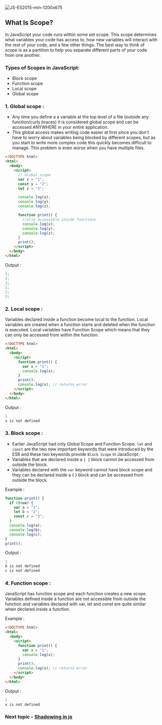 ![JS-ES2015-min-1200x675](https://user-images.githubusercontent.com/100460788/235360531-15c0c5cb-4b7e-4b97-b338-b6998371d44a.png)

## What Is Scope?

In JavaScript your code runs within some set scope. This scope determines what variables your code has access to, how new variables will interact with the rest of your code, and a few other things. The best way to think of scope is as a partition to help you separate different parts of your code from one another.

### Types of Scopes in JavaScript:

- Block scope
- Function scope
- Local scope
- Global scope

### 1. Global scope :

- Any time you define a a variable at the top level of a file (outside any function/curly braces) it is considered global scope and can be accessed ANYWHERE in your entire application.
- This global access makes writing code easier at first since you don't have to worry about variables being blocked by different scopes, but as you start to write more complex code this quickly becomes difficult to manage. This problem is even worse when you have multiple files.

```html
<!DOCTYPE html>
<html>
  <body>
    <script>
      // Global scope
      var x = "1";
      const y = "2";
      let z = "3";

      console.log(x);
      console.log(y);
      console.log(z);

      function print() {
        //also accessible inside functions
        console.log(x);
        console.log(y);
        console.log(z);
      }
      print();
    </script>
  </body>
</html>
```

Output :

```ts
1;
2;
3;
1;
2;
3;
```

### 2. Local scope :

Variables declared inside a function become local to the function. Local variables are created when a function starts and deleted when the function is executed. Local variables have Function Scope which means that they can only be accessed from within the function.

```html
<!DOCTYPE html>
<html>
  <body>
    <script>
      function print() {
        var x = "1";
        console.log(x);
      }
      print();
      console.log(x); // returns error
    </script>
  </body>
</html>
```

Output :

```ts
1
x is not defined
```

### 3. Block scope :

- Earlier JavaScript had only Global Scope and Function Scope. `let` and `const` are the two new important keywords that were introduced by the ES6 and these two keywords provide `Block Scope` in JavaScript.
- Variables that are declared inside a `{ }` block cannot be accessed from outside the block.
- Variables declared with the `var` keyword cannot have block scope and they can be declared inside a { } block and can be accessed from outside the block.

Example :

```ts
function print() {
  if (true) {
    var a = "1";
    let b = "2";
    const c = "3";
  }
  console.log(a);
  console.log(b);
  console.log(c);
}
print();
```

Output :

```ts
1
b is not defined
c is not defined
```

### 4. Function scope :

JavaScript has function scope and each function creates a new scope. Variables defined inside a function are not accessible from outside the function and variables declared with var, let and const are quite similar when declared inside a function.

Example :

```html
<!DOCTYPE html>
<html>
  <body>
    <script>
      function print() {
        var x = "1";
        console.log(x);
      }
      print();
      console.log(x); // returns error
    </script>
  </body>
</html>
```

Output :

```ts
1
x is not defined
```

### Next topic - [Shadowing in js](https://github.com/piyush-agrawal6/Javascript-Interview-Questions/blob/master/c-Scope/2-Shadowing.md)

